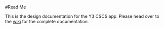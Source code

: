 #Read Me

This is the design documentation for the Y3 CSCS app. Please head over to the [wiki](#link) for the complete documentation.